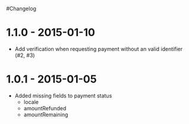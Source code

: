 #Changelog


# 1.1.0 - 2015-01-10

* Add verification when requesting payment without an valid identifier (#2, #3)

# 1.0.1 - 2015-01-05

* Added missing fields to payment status
  * locale
  * amountRefunded
  * amountRemaining
